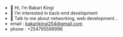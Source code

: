 - 👋 Hi, I’m Bakari Kingi
- 👀 I’m interested in back-end development
- 🌱 Talk to me about networking, web development...
- email : bakarikingi254@gmail.com
- phone : +254795599996
<!---
bakari-kingi/bakari-kingi is a ✨ special ✨ repository because its `README.md` (this file) appears on your GitHub profile.
You can click the Preview link to take a look at your changes.
--->
